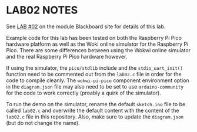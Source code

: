 # LAB02 NOTES

See [LAB #02](https://tcd.blackboard.com/webapps/assignment/uploadAssignment?content_id=_2127028_1&course_id=_71874_1&group_id=&mode=cpview) on the module Blackboard site for details of this lab.

Example code for this lab has been tested on both the Raspberry Pi Pico hardware platform as well as the Woki online simulator for the Raspberry Pi Pico. There are some differences between using the Wokwi online simulator and the real Raspberry Pi Pico hardware however.

If using the simulator, the `pico/stdlib` include and the `stdio_uart_init()` function need to be commented out from the `lab02.c` file in order for the code to compile cleanly. The `wokwi-pi-pico` component environment option in the `diagram.json` file may also need to be set to use `arduino-community` for the code to work correctly (proably a quirk of the simulator).

To run the demo on the simulator, rename the default `sketch.ino` file to be called `lab02.c` and overwrite the default content with the content of the `lab02.c` file in this repository. Also, make sure to update the `diagram.json` (but do not change the name).
